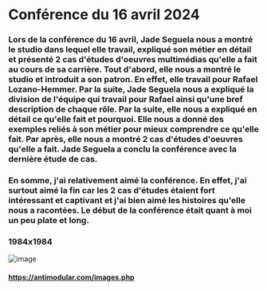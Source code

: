 # **Conférence du 16 avril 2024** 

### **Lors de la conférence du 16 avril, Jade Seguela nous a montré le studio dans lequel elle travail, expliqué son métier en détail et présenté 2 cas d'études d'oeuvres multimédias qu'elle a fait au cours de sa carrière. Tout d'abord, elle nous a montré le studio et introduit a son patron. En effet, elle travail pour Rafael Lozano-Hemmer. Par la suite, Jade Seguela nous a expliqué la division de l'équipe qui travail pour Rafael ainsi qu'une bref description de chaque rôle. Par la suite, elle nous a expliqué en détail ce qu'elle fait et pourquoi. Elle nous a donné des exemples reliés à son métier pour mieux comprendre ce qu'elle fait. Par après, elle nous a montré 2 cas d'études d'oeuvres qu'elle a fait. Jade Seguela a conclu la conférence avec la dernière étude de cas.**

### **En somme, j'ai relativement aimé la conférence. En effet, j'ai surtout aimé la fin car les 2 cas d'études étaient fort intéressant et captivant et j'ai bien aimé les histoires qu'elle nous a racontées. Le début de la conférence était quant à moi un peu plate et long.**

### **1984x1984**
![image](https://github.com/JoCrevier/H24_V11_inspiration_Crevier/assets/112189750/2ac57960-6023-4074-b685-7449af3b6d5e)

#### **https://antimodular.com/images.php**

